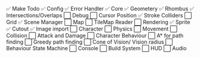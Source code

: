 ✅ Make Todo
✅ Config
✅ Error Handler
✅ Core
✅ Geometery
    ✅ Rhombus
    ✅ Intersections/Overlaps
⬜ Debug
    ⬜ Cursor Position
    ✅ Stroke Colliders
    ⬜ Grid
✅ Scene Manager
⬜ Map
    ⬜ TileMap Reader
    ⬜ Rendering
✅ Sprite
    ✅ Cutout
    ✅ Image import
⬜ Character
⬜ Physics
    ⬜ Movement
    ⬜ Collision
    ⬜ Attack and Damage
⬜ Character Behaviour
    ⬜ A* for path finding
    ⬜ Greedy path finding
    ⬜ Cone of Vision/ Vision radius
    ⬜ Behaviour State Machine
⬜ Console
⬜ Build System
⬜ HUD
⬜ Audio














